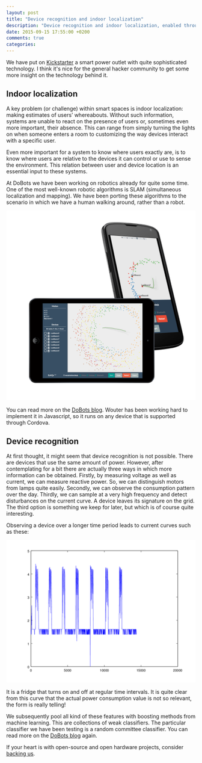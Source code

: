 ```yaml
---
layout: post
title: "Device recognition and indoor localization"
description: "Device recognition and indoor localization, enabled through a smart power outlet"
date: 2015-09-15 17:55:00 +0200
comments: true
categories:
---
```


We have put on [Kickstarter](https://www.kickstarter.com/projects/dobots/crownstone/) a smart power outlet with quite sophisticated technology. I think it's nice for the general hacker community to get some more insight on the technology behind it.

<object type="application/x-shockwave-flash" style="width:700px; height:400px;" data="http://vimeo.com/moogaloop.swf?clip_id=138335017&amp;server=vimeo.com&amp;show_title=0&amp;show_byline=0&amp;show_portrait=0&amp;color=ff9933&amp;fullscreen=1" allowfullscreen="true" allowscriptaccess="always">
<param name="movie" value="http://vimeo.com/moogaloop.swf?clip_id=138335017&amp;server=vimeo.com&amp;show_title=0&amp;show_byline=0&amp;show_portrait=0&amp;color=ff9933&amp;fullscreen=1" allowfullscreen="true" allowscriptaccess="always" />
</object>

## Indoor localization

A key problem (or challenge) within smart spaces is indoor localization: making estimates of users’ whereabouts. Without such information, systems are unable to react on the presence of users or, sometimes even more important, their absence. This can range from simply turning the lights on when someone enters a room to customizing the way devices interact with a specific user.

Even more important for a system to know where users exactly are, is to know where users are relative to the devices it can control or use to sense the environment. This relation between user and device location is an essential input to these systems.

At DoBots we have been working on robotics already for quite some time. One of the most well-known robotic algorithms
is SLAM (simultaneous localization and mapping). We have been porting these algorithms to the scenario in which we
have a human walking around, rather than a robot.

![SLAC devices](/images/blog/slac_devices_example.png)

You can read more on the [DoBots blog](https://dobots.nl/2015/09/03/human-slam-indoor-localization-using-particle-filters/).
Wouter has been working hard to implement it in Javascript, so it runs on any device that is supported through Cordova.

## Device recognition

At first thought, it might seem that device recognition is not possible. There are devices that use the same amount
of power. However, after contemplating for a bit there are actually three ways in which more information can be
obtained. Firstly, by measuring voltage as well as current, we can measure reactive power. So, we can distinguish
motors from lamps quite easily. Secondly, we can observe the consumption pattern over the day. Thirdly, we can sample
at a very high frequency and detect disturbances on the current curve. A device leaves its signature on the grid. The
third option is something we keep for later, but which is of course quite interesting.

Observing a device over a longer time period leads to current curves such as these:

![Fridge](/images/blog/fridge.png)

It is a fridge that turns on and off at regular time intervals. It is quite clear from this curve that the actual
power consumption value is not so relevant, the form is really telling!

We subsequently pool all kind of these features with boosting methods from machine learning. This are collections of
weak classifiers. The particular classifier we have been testing is a random committee classifier. You can read more
on the [DoBots blog](https://dobots.nl/2015/09/04/recognize-that-fridge/) again.

If your heart is with open-source and open hardware projects, consider [backing us](https://www.kickstarter.com/projects/dobots/crownstone/).
